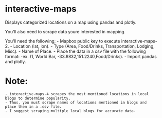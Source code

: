 # interactive-maps
Displays categorized locations on a map using pandas and plotly.

You'll also need to scrape data youre interested in mapping.


You'll need the following;
    - Mapbox public key to execute interactive-maps-2.
    - Location (lat, lon).
    - Type (Area, Food/Drinks, Transportation, Lodging, Misc).
    - Name of Place.
    - Place the data in a csv file with the following format:
          -ex. (1, World Bar, -33.8832,151.2240,Food/Drinks).
    - Import pandas and plotly.

# Note:
    - interactive-maps-4 scrapes the most mentioned locations in local blogs to determine popularity.
    - Thus, you must scrape names of locations mentioned in blogs and place them in a .csv file.
    - I suggest scraping multiple local blogs for accurate data.
    
